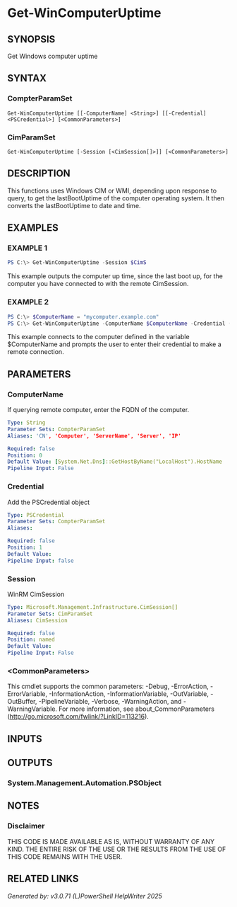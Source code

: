 ﻿# Get-WinComputerUptime

## SYNOPSIS
Get Windows computer uptime

## SYNTAX

### CompterParamSet
```
Get-WinComputerUptime [[-ComputerName] <String>] [[-Credential] <PSCredential>] [<CommonParameters>]
```

### CimParamSet
```
Get-WinComputerUptime [-Session [<CimSession[]>]] [<CommonParameters>]
```

## DESCRIPTION
This functions uses Windows CIM or WMI, depending upon response to query, to get the lastBootUptime of the computer operating system. It then converts the lastBootUptime to date and time.

## EXAMPLES

### EXAMPLE 1

```powershell
PS C:\> Get-WinComputerUptime -Session $CimS
```

This example outputs the computer up time, since the last boot up,  for the computer you have connected to with the remote CimSession.

### EXAMPLE 2

```powershell
PS C:\> $ComputerName = "mycomputer.example.com"
PS C:\> Get-WinComputerUptime -ComputerName $ComputerName -Credential (Get-Credential)
```

This example connects to the computer defined in the variable $ComputerName and prompts the user to enter their credential to make a remote connection.

## PARAMETERS

### ComputerName
If querying remote computer, enter the FQDN of the computer.

```yaml
Type: String
Parameter Sets: CompterParamSet
Aliases: 'CN', 'Computer', 'ServerName', 'Server', 'IP'

Required: false
Position: 0
Default Value: [System.Net.Dns]::GetHostByName("LocalHost").HostName
Pipeline Input: False
```

### Credential
Add the PSCredential object

```yaml
Type: PSCredential
Parameter Sets: CompterParamSet
Aliases: 

Required: false
Position: 1
Default Value: 
Pipeline Input: false
```

### Session
WinRM CimSession

```yaml
Type: Microsoft.Management.Infrastructure.CimSession[]
Parameter Sets: CimParamSet
Aliases: CimSession

Required: false
Position: named
Default Value: 
Pipeline Input: False
```

### \<CommonParameters\>
This cmdlet supports the common parameters: -Debug, -ErrorAction, -ErrorVariable, -InformationAction, -InformationVariable, -OutVariable, -OutBuffer, -PipelineVariable, -Verbose, -WarningAction, and -WarningVariable. For more information, see about_CommonParameters (http://go.microsoft.com/fwlink/?LinkID=113216).

## INPUTS

## OUTPUTS

### System.Management.Automation.PSObject


## NOTES

### Disclaimer
THIS CODE IS MADE AVAILABLE AS IS, WITHOUT WARRANTY OF ANY KIND. THE ENTIRE RISK OF THE USE OR THE RESULTS FROM THE USE OF THIS CODE REMAINS WITH THE USER.

## RELATED LINKS


*Generated by: v3.0.71 (L)PowerShell HelpWriter 2025*
